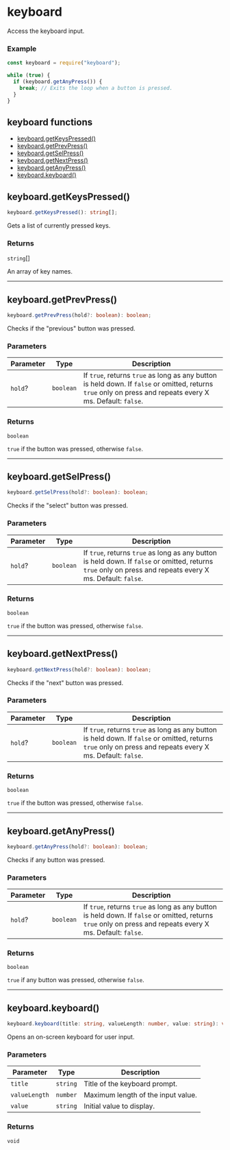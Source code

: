 # keyboard

Access the keyboard input.

### Example

```js
const keyboard = require("keyboard");

while (true) {
  if (keyboard.getAnyPress()) {
    break; // Exits the loop when a button is pressed.
  }
}
```

<!-- index-start -->
## keyboard functions

- [keyboard.getKeysPressed()](#keyboardgetkeyspressed)
- [keyboard.getPrevPress()](#keyboardgetprevpress)
- [keyboard.getSelPress()](#keyboardgetselpress)
- [keyboard.getNextPress()](#keyboardgetnextpress)
- [keyboard.getAnyPress()](#keyboardgetanypress)
- [keyboard.keyboard()](#keyboardkeyboard)
<!-- index-end -->

## keyboard.getKeysPressed()

```ts
keyboard.getKeysPressed(): string[];
```

Gets a list of currently pressed keys.

### Returns

`string`[]

An array of key names.

---

## keyboard.getPrevPress()

```ts
keyboard.getPrevPress(hold?: boolean): boolean;
```

Checks if the "previous" button was pressed.

### Parameters

| Parameter | Type      | Description                                                                                                                                                 |
| --------- | --------- | ----------------------------------------------------------------------------------------------------------------------------------------------------------- |
| `hold`?   | `boolean` | If `true`, returns `true` as long as any button is held down. If `false` or omitted, returns `true` only on press and repeats every X ms. Default: `false`. |

### Returns

`boolean`

`true` if the button was pressed, otherwise `false`.

---

## keyboard.getSelPress()

```ts
keyboard.getSelPress(hold?: boolean): boolean;
```

Checks if the "select" button was pressed.

### Parameters

| Parameter | Type      | Description                                                                                                                                                 |
| --------- | --------- | ----------------------------------------------------------------------------------------------------------------------------------------------------------- |
| `hold`?   | `boolean` | If `true`, returns `true` as long as any button is held down. If `false` or omitted, returns `true` only on press and repeats every X ms. Default: `false`. |

### Returns

`boolean`

`true` if the button was pressed, otherwise `false`.

---

## keyboard.getNextPress()

```ts
keyboard.getNextPress(hold?: boolean): boolean;
```

Checks if the "next" button was pressed.

### Parameters

| Parameter | Type      | Description                                                                                                                                                 |
| --------- | --------- | ----------------------------------------------------------------------------------------------------------------------------------------------------------- |
| `hold`?   | `boolean` | If `true`, returns `true` as long as any button is held down. If `false` or omitted, returns `true` only on press and repeats every X ms. Default: `false`. |

### Returns

`boolean`

`true` if the button was pressed, otherwise `false`.

---

## keyboard.getAnyPress()

```ts
keyboard.getAnyPress(hold?: boolean): boolean;
```

Checks if any button was pressed.

### Parameters

| Parameter | Type      | Description                                                                                                                                                 |
| --------- | --------- | ----------------------------------------------------------------------------------------------------------------------------------------------------------- |
| `hold`?   | `boolean` | If `true`, returns `true` as long as any button is held down. If `false` or omitted, returns `true` only on press and repeats every X ms. Default: `false`. |

### Returns

`boolean`

`true` if any button was pressed, otherwise `false`.

---

## keyboard.keyboard()

```ts
keyboard.keyboard(title: string, valueLength: number, value: string): void;
```

Opens an on-screen keyboard for user input.

### Parameters

| Parameter     | Type     | Description                        |
| ------------- | -------- | ---------------------------------- |
| `title`       | `string` | Title of the keyboard prompt.      |
| `valueLength` | `number` | Maximum length of the input value. |
| `value`       | `string` | Initial value to display.          |

### Returns

`void`
